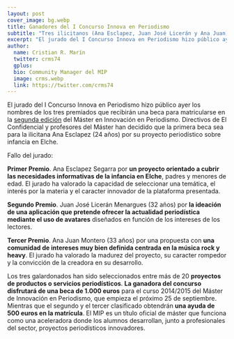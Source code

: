 ```yaml
---
layout: post
cover_image: bg.webp
title: Ganadores del I Concurso Innova en Periodismo
subtitle: "Tres ilicitanos (Ana Esclapez, Juan José Licerán y Ana Juan) ganan una beca para cursar el Máster en Innovación en Periodismo de la UMH"
excerpt: "El jurado del I Concurso Innova en Periodismo hizo público ayer los nombres de los tres premiados que recibirán una beca para matricularse en la segunda edición del Máster en Innovación en Periodismo. Directivos de innovación de El Confidencial y miembros del claustro del postgrado han decidido que la primera beca sea para Ana Esclápez (25) por su proyecto periodístico sobre infancia en Elche."
author:
  name: Cristian R. Marín
  twitter: crms74
  gplus:  
  bio: Community Manager del MIP
  image: crms.webp
  link: https://twitter.com/crms74
---
```

El jurado del I Concurso Innova en Periodismo hizo público ayer los nombres de los tres premiados que recibirán una beca para matricularse en la [segunda edición](http://mip.umh.es) del Máster en Innovación en Periodismo. Directivos de El Confidencial y profesores del Máster han decidido que la primera beca sea para la ilicitana Ana Esclapez (24 años) por su proyecto periodístico sobre infancia en Elche. 

Fallo del jurado:

**Primer Premio**. Ana Esclapez Segarra por **un proyecto orientado a cubrir las necesidades informativas de la infancia en Elche**, padres y menores de edad. El jurado ha valorado la capacidad de seleccionar una temática, el interés por la materia y el caracter innovador de la plataforma presentada.

**Segundo Premio**. Juan José Licerán Menargues (32 años) por **la ideación de una aplicación que pretende ofrecer la actualidad periodística mediante el uso de avatares** diseñados en función de los intereses de los lectores.

**Tercer Premio**. Ana Juan Montero (33 años) por una propuesta con **una comunidad de intereses muy bien definida centrada en la música rock y heavy**. El jurado ha valorado la madurez del proyecto, su caracter rompedor y la convicción de la creadora en su desarrollo. 

Los tres galardonados han sido seleccionados entre más de 20 **proyectos de productos o servicios periodísticos**. **La ganadora del concurso disfrutará de una beca de 1.000 euros** para el curso 2014/2015 del Máster de Innovación en Periodismo, que empieza el próximo 25 de septiembre. Mientras que el segundo y el tercer clasificado obtendrán **una ayuda de 500 euros en la matrícula**. El MIP es un título oficial de máster que funciona como una aceleradora donde los alumnos desarrollan, junto a profesionales del sector, proyectos periodísticos innovadores.